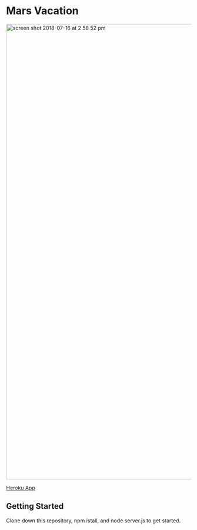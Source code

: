 # Mars Vacation

<img width="1236" alt="screen shot 2018-07-16 at 2 58 52 pm" src="https://user-images.githubusercontent.com/479463/42783290-cb8f7e0a-8908-11e8-8c19-2fe72e9b9016.png">

[Heroku App](https://mars-vacation.herokuapp.com/)

## Getting Started

Clone down this repository, npm istall, and node server.js to get started.
